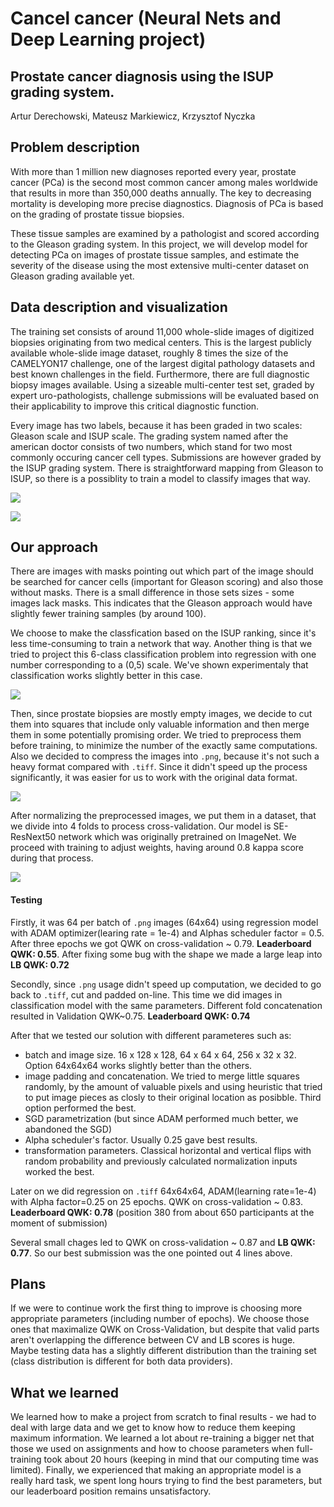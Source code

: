# Cancel cancer (Neural Nets and Deep Learning project)
## Prostate cancer diagnosis using the ISUP grading system.
Artur Derechowski, Mateusz Markiewicz, Krzysztof Nyczka

## Problem description
With more than 1 million new diagnoses reported every year, prostate cancer (PCa) is the second most common cancer among males worldwide that results in more than 350,000 deaths annually. The key to decreasing mortality is developing more precise diagnostics. Diagnosis of PCa is based on the grading of prostate tissue biopsies.

These tissue samples are examined by a pathologist and scored according to the Gleason grading system. In this project, we will develop model for detecting PCa on images of prostate tissue samples, and estimate the severity of the disease using the most extensive multi-center dataset on Gleason grading available yet.

## Data description and visualization
The training set consists of around 11,000 whole-slide images of digitized biopsies originating from two medical centers. This is the largest publicly available whole-slide image dataset, roughly 8 times the size of the CAMELYON17 challenge, one of the largest digital pathology datasets and best known challenges in the field. Furthermore, there are full diagnostic biopsy images available. Using a sizeable multi-center test set, graded by expert uro-pathologists, challenge submissions will be evaluated based on their applicability to improve this critical diagnostic function.

Every image has two labels, because it has been graded in two scales: Gleason scale and ISUP scale. The grading system named after the american doctor consists of two numbers, which stand for two most commonly occuring cancer cell types. Submissions are however graded by the ISUP grading system. There is straightforward mapping from Gleason to ISUP, so there is a possiblity to train a model to classify images that way.

![](https://i.imgur.com/q9Ujes4.png)

![](https://i.imgur.com/kIGmO2q.png)

## Our approach

There are images with masks pointing out which part of the image should be searched for cancer cells (important for Gleason scoring) and also those without masks. There is a small difference in those sets sizes - some images lack masks. This indicates that the Gleason approach would have slightly fewer training samples (by around 100).

We choose to make the classfication based on the ISUP ranking, since it's less time-consuming to train a network that way. Another thing is that we tried to project this 6-class classification problem into regression with one number corresponding to a (0,5) scale. We've shown experimentaly that classification works slightly better in this case.

![](https://i.imgur.com/EkTTZi2.png)

Then, since prostate biopsies are mostly empty images, we decide to cut them into squares that include only valuable information and then merge them in some potentially promising order. We tried to preprocess them before training, to minimize the number of the exactly same computations. Also we decided to compress the images into `.png`, because it's not such a heavy format compared with `.tiff`. Since it didn't speed up the process significantly, it was easier for us to work with the original data format.

![](https://i.imgur.com/g0uMj9b.png)

After normalizing the preprocessed images, we put them in a dataset, that we divide into 4 folds to process cross-validation. Our model is SE-ResNext50 network which was originally pretrained on ImageNet. We proceed with training to adjust weights, having around 0.8 kappa score during that process.

![](https://miro.medium.com/max/2000/1*x3qCQ7Ep_eKSJC6TSmhebA.png)

#### Testing
Firstly, it was 64 per batch of `.png` images (64x64) using regression model with ADAM optimizer(learing rate = 1e-4) and Alphas scheduler factor = 0.5. After three epochs we got QWK on cross-validation ~ 0.79. **Leaderboard QWK: 0.55**. After fixing some bug with the shape we made a large leap into **LB QWK: 0.72**

Secondly, since `.png` usage didn't speed up computation, we decided to go back to `.tiff`, cut and padded on-line. This time we did images in classification model with the same parameters. Different fold concatenation resulted in Validation QWK~0.75. **Leaderboard QWK: 0.74**

After that we tested our solution with different parameteres such as:
- batch and image size. 16 x 128 x 128, 64 x 64 x 64, 256 x 32 x 32. Option 64x64x64 works slightly better than the others.
- image padding and concatenation. We tried to merge little squares randomly, by the amount of valuable pixels and using heuristic that tried to put image pieces as closly to their original location as posibble. Third option performed the best.
- SGD parametrization (but since ADAM performed much better, we abandoned the SGD)
- Alpha scheduler's factor. Usually 0.25 gave best results.
- transformation parameters. Classical horizontal and vertical flips with random probability and previously calculated normalization inputs worked the best.

Later on we did regression on `.tiff` 64x64x64, ADAM(learning rate=1e-4) with Alpha factor=0.25 on 25 epochs. QWK on cross-validation ~ 0.83. **Leaderboard QWK: 0.78** (position 380 from about 650 participants at the moment of submission)

Several small chages led to QWK on cross-validation ~ 0.87 and **LB QWK: 0.77**. So our best submission was the one pointed out 4 lines above.

## Plans

If we were to continue work the first thing to improve is choosing more appropriate parameters (including number of epochs). We choose those ones that maximalize QWK on Cross-Validation, but despite that valid parts aren't overlapping the difference between CV and LB scores is huge. Maybe testing data has a slightly different distribution than the training set (class distribution is different for both data providers). 

## What we learned

We learned how to make a project from scratch to final results -  we had to deal with large data and we get to know how to reduce them keeping maximum information. We learned a lot about re-training a bigger net that those we used on assignments and how to choose parameters when full-training took about 20 hours (keeping in mind that our computing time was limited). Finally, we experienced that making an appropriate model is a really hard task, we spent long hours trying to find the best parameters, but our leaderboard position remains unsatisfactory.
